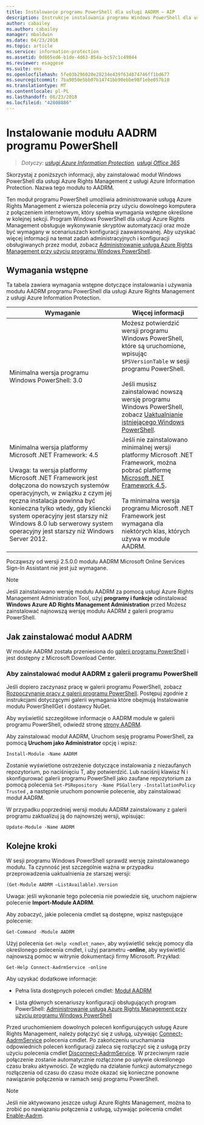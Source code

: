 ```yaml
---
title: Instalowanie programu PowerShell dla usługi AADRM — AIP
description: Instrukcje instalowania programu Windows PowerShell dla usługi Azure Rights Management z usługi Azure Information Protection. Nazwa tego modułu to AADRM.
author: cabailey
ms.author: cabailey
manager: mbaldwin
ms.date: 04/23/2018
ms.topic: article
ms.service: information-protection
ms.assetid: 0d665ed6-b1de-4d63-854a-bc57c1c49844
ms.reviewer: esaggese
ms.suite: ems
ms.openlocfilehash: 5fe03b296020e28234e439f634074746ff1bd677
ms.sourcegitcommit: 7ba9850e5bb07b14741bb90ebbe98f1ebe057b10
ms.translationtype: MT
ms.contentlocale: pl-PL
ms.lasthandoff: 08/23/2018
ms.locfileid: "42808886"
---
```

# <a name="installing-the-aadrm-powershell-module"></a>Instalowanie modułu AADRM programu PowerShell

>*Dotyczy: [usługi Azure Information Protection](https://azure.microsoft.com/pricing/details/information-protection), [usługi Office 365](http://download.microsoft.com/download/E/C/F/ECF42E71-4EC0-48FF-AA00-577AC14D5B5C/Azure_Information_Protection_licensing_datasheet_EN-US.pdf)*

Skorzystaj z poniższych informacji, aby zainstalować moduł Windows PowerShell dla usługi Azure Rights Management z usługi Azure Information Protection. Nazwa tego modułu to AADRM.

Ten moduł programu PowerShell umożliwia administrowanie usługą Azure Rights Management z wiersza polecenia przy użyciu dowolnego komputera z połączeniem internetowym, który spełnia wymagania wstępne określone w kolejnej sekcji. Program Windows PowerShell dla usługi Azure Rights Management obsługuje wykonywanie skryptów automatyzacji oraz może być wymagany w scenariuszach konfiguracji zaawansowanej. Aby uzyskać więcej informacji na temat zadań administracyjnych i konfiguracji obsługiwanych przez moduł, zobacz [Administrowanie usługą Azure Rights Management przy użyciu programu Windows PowerShell](administer-powershell.md).

## <a name="prerequisites"></a>Wymagania wstępne
Ta tabela zawiera wymagania wstępne dotyczące instalowania i używania modułu AADRM programu PowerShell dla usługi Azure Rights Management z usługi Azure Information Protection.

|Wymaganie|Więcej informacji|
|---------------|--------------------|
|Minimalna wersja programu Windows PowerShell: 3.0|Możesz potwierdzić wersji programu Windows PowerShell, które są uruchomione, wpisując `$PSVersionTable` w sesji programu PowerShell. <br /><br /> Jeśli musisz zainstalować nowszą wersję programu Windows PowerShell, zobacz [Uaktualnianie istniejącego Windows PowerShell](/powershell/scripting/setup/installing-windows-powershell#upgrading-existing-windows-powershell).|
|Minimalna wersja platformy Microsoft .NET Framework: 4.5<br /><br />Uwaga: ta wersja platformy Microsoft .NET Framework jest dołączona do nowszych systemów operacyjnych, w związku z czym jej ręczna instalacja powinna być konieczna tylko wtedy, gdy kliencki system operacyjny jest starszy niż Windows 8.0 lub serwerowy system operacyjny jest starszy niż Windows Server 2012.|Jeśli nie zainstalowano minimalnej wersji platformy Microsoft .NET Framework, można pobrać platformę [Microsoft .NET Framework 4.5](http://www.microsoft.com/download/details.aspx?id=30653).<br /><br />Ta minimalna wersja programu Microsoft .NET Framework jest wymagana dla niektórych klas, których używa w module AADRM.|

Począwszy od wersji 2.5.0.0 modułu AADRM Microsoft Online Services Sign-In Assistant nie jest już wymagane.

> [!NOTE]
> 
> Jeśli zainstalowano wersję modułu AADRM za pomocą usługi Azure Rights Management Administration Tool, użyj **programy i funkcje** odinstalować **Windows Azure AD Rights Management Administration** przed Możesz zainstalować najnowszą wersję modułu AADRM z galerii programu PowerShell.


## <a name="how-to-install-the-aadrm-module"></a>Jak zainstalować moduł AADRM

W module AADRM została przeniesiona do [galerii programu PowerShell](/powershell/gallery/readme) i jest dostępny z Microsoft Download Center. 

### <a name="to-install-the-aadrm-module-from-the-powershell-gallery"></a>Aby zainstalować moduł AADRM z galerii programu PowerShell

Jeśli dopiero zaczynasz pracę w galerii programu PowerShell, zobacz [Rozpoczynanie pracy z galerii programu PowerShell](/powershell/gallery/psgallery/psgallery_gettingstarted). Postępuj zgodnie z instrukcjami dotyczącymi galerii wymagania które obejmują Instalowanie modułu PowerShellGet i dostawcy NuGet.

Aby wyświetlić szczegółowe informacje o AADRM module w galerii programu PowerShell, odwiedź stronę [strony AADRM](https://www.powershellgallery.com/packages/AADRM).

Aby zainstalować moduł AADRM, Uruchom sesję programu PowerShell, za pomocą **Uruchom jako Administrator** opcję i wpisz:

    Install-Module -Name AADRM

Zostanie wyświetlone ostrzeżenie dotyczące instalowania z niezaufanych repozytorium, po naciśnięciu T, aby potwierdzić. Lub naciśnij klawisz N i skonfigurować galerii programu PowerShell jako zaufane repozytorium za pomocą polecenia `Set-PSRepository -Name PSGallery -InstallationPolicy Trusted` , a następnie uruchom ponownie polecenie, aby zainstalować moduł AADRM.  

W przypadku poprzedniej wersji modułu AADRM zainstalowany z galerii programu zaktualizuj ją do najnowszej wersji, wpisując:

    Update-Module -Name AADRM


## <a name="next-steps"></a>Kolejne kroki
W sesji programu Windows PowerShell sprawdź wersję zainstalowanego modułu. Ta czynność jest szczególnie ważna w przypadku przeprowadzenia uaktualnienia ze starszej wersji:

```
(Get-Module AADRM –ListAvailable).Version
```

Uwaga: jeśli wykonanie tego polecenia nie powiedzie się, uruchom najpierw polecenie **Import-Module AADRM**.

Aby zobaczyć, jakie polecenia cmdlet są dostępne, wpisz następujące polecenie:

```
Get-Command -Module AADRM
```

Użyj polecenia `Get-Help <cmdlet_name>`, aby wyświetlić sekcję pomocy dla określonego polecenia cmdlet, i użyj parametru **-online**, aby wyświetlić najnowszą pomoc w witrynie dokumentacji firmy Microsoft. Przykład:

```
Get-Help Connect-AadrmService -online
```

Aby uzyskać dodatkowe informacje:

-   Pełna lista dostępnych poleceń cmdlet: [Moduł AADRM](/powershell/aadrm/vlatest/rightsmanagement)

-   Lista głównych scenariuszy konfiguracji obsługujących program PowerShell: [Administrowanie usługą Azure Rights Management przy użyciu programu Windows PowerShell](administer-powershell.md)

Przed uruchomieniem dowolnych poleceń konfigurujących usługę Azure Rights Management, należy połączyć się z usługą, używając [Connect-AadrmService](/powershell/aadrm/vlatest/connect-aadrmservice) polecenia cmdlet. Po zakończeniu uruchamiania odpowiednich poleceń konfiguracji zaleca się rozłączyć się z usługą przy użyciu polecenia cmdlet [Disconnect-AadrmService](/powershell/aadrm/vlatest/disconnect-aadrmservice). W przeciwnym razie połączenie zostanie automatycznie rozłączone po upływie określonego czasu braku aktywności. Ze względu na działanie funkcji automatycznego rozłączenia od czasu do czasu może okazać się konieczne ponowne nawiązanie połączenia w ramach sesji programu PowerShell. 

> [!NOTE]
> Jeśli nie aktywowano jeszcze usługi Azure Rights Management, można to zrobić po nawiązaniu połączenia z usługą, używając polecenia cmdlet [Enable-Aadrm](/powershell/aadrm/vlatest/enable-aadrm).

